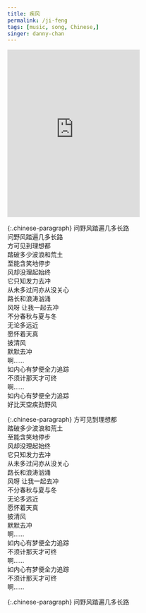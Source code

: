 ```yaml
---
title: 疾风
permalink: /ji-feng
tags: [music, song, Chinese,]
singer: danny-chan
---
```


<iframe src="https://open.spotify.com/embed/track/1X9BFQXv1DAer7Q2sg0knp" width="300" height="380" frameborder="0" allowtransparency="true" allow="encrypted-media"></iframe>

{:.chinese-paragraph}
问野风踏遍几多长路  
问野风踏遍几多长路  
方可见到理想都  
踏破多少波浪和荒土  
至能含笑地停步  
风却没理起始终  
它只知发力去冲  
从未多过问亦从没关心  
路长和浪涛汹涌  
风呀 让我一起去冲  
不分春秋与夏与冬  
无论多远近  
愿怀着天真  
披清风  
默默去冲  
啊……  
如内心有梦便全力追踪  
不须计那天才可终  
啊……  
如内心有梦便全力追踪  
好比天空疾劲野风

{:.chinese-paragraph}
方可见到理想都  
踏破多少波浪和荒土  
至能含笑地停步  
风却没理起始终  
它只知发力去冲  
从未多过问亦从没关心  
路长和浪涛汹涌  
风呀 让我一起去冲  
不分春秋与夏与冬  
无论多远近  
愿怀着天真  
披清风  
默默去冲  
啊……  
如内心有梦便全力追踪  
不须计那天才可终  
啊……  
如内心有梦便全力追踪  
不须计那天才可终  
啊……

{:.chinese-paragraph}
问野风踏遍几多长路
